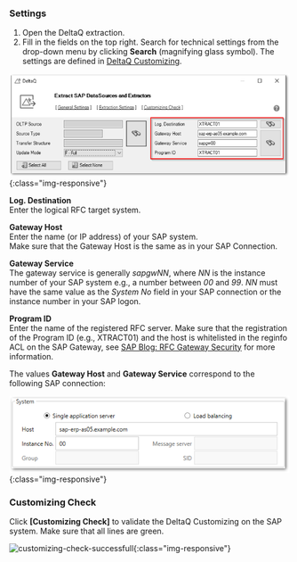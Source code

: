 ### Settings

1. Open the DeltaQ extraction.
2. Fill in the fields on the top right. Search for technical settings from the drop-down menu by clicking **Search** (magnifying glass symbol). The settings are defined in [DeltaQ Customizing](../sap-customizing/customizing-for-deltaq).


![deltaq-tech-settings](/img/content/deltaq-tech-settings.png){:class="img-responsive"}

**Log. Destination**<br>Enter the logical RFC target system.

**Gateway Host**<br>Enter the name (or IP address) of your SAP system. <br>
Make sure that the Gateway Host is the same as in your SAP Connection.

**Gateway Service**<br>The gateway service is generally *sapgwNN*, where *NN* is the instance number of your SAP system e.g., a number between *00* and *99*.
*NN* must have the same value as the *System No* field in your SAP connection or the instance number in your SAP logon. 

**Program ID**<br>Enter the name of the registered RFC server.
Make sure that the registration of the Program ID (e.g., XTRACT01) and the host is whitelisted in the reginfo ACL on the SAP Gateway, see [SAP Blog: RFC Gateway Security](https://blogs.sap.com/2021/01/26/rfc-gateway-security-part-1-basic-understanding/) for more information.


The values **Gateway Host** and **Gateway Service** correspond to the following SAP connection:

![sap-conn-app-ecc](/img/content/sap-conn-app-ecc.png){:class="img-responsive"} 

### Customizing Check

Click **[Customizing Check]** to validate the DeltaQ Customizing on the SAP system.
Make sure that all lines are green. 

![customizing-check-successfull](/img/content/customizing-check-successfull.png){:class="img-responsive"}